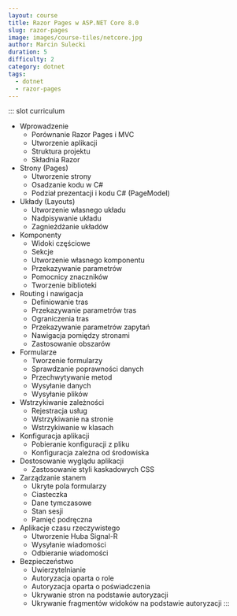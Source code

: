 ```yaml
---
layout: course
title: Razor Pages w ASP.NET Core 8.0
slug: razor-pages
image: images/course-tiles/netcore.jpg
author: Marcin Sulecki
duration: 5
difficulty: 2
category: dotnet
tags:
  - dotnet
  - razor-pages
---
```


::: slot curriculum
* Wprowadzenie
	* Porównanie Razor Pages i MVC
	* Utworzenie aplikacji
	* Struktura projektu
	* Składnia Razor
* Strony (Pages)
	* Utworzenie strony
	* Osadzanie kodu w C#
	* Podział prezentacji i kodu C# (PageModel)
* Układy (Layouts)
	* Utworzenie własnego układu
	* Nadpisywanie układu
	* Zagnieżdżanie układów	
* Komponenty 
	* Widoki częściowe
	* Sekcje
	* Utworzenie własnego komponentu
	* Przekazywanie parametrów
	* Pomocnicy znaczników
	* Tworzenie biblioteki 
* Routing i nawigacja
	* Definiowanie tras
	* Przekazywanie parametrów tras
	* Ograniczenia tras
	* Przekazywanie parametrów zapytań
	* Nawigacja pomiędzy stronami
	* Zastosowanie obszarów
* Formularze
	* Tworzenie formularzy
	* Sprawdzanie poprawności danych
	* Przechwytywanie metod
	* Wysyłanie danych
	* Wysyłanie plików
* Wstrzykiwanie zależności
	* Rejestracja usług
	* Wstrzykiwanie na stronie 
	* Wstrzykiwanie w klasach
* Konfiguracja aplikacji
	* Pobieranie konfiguracji z pliku
	* Konfiguracja zależna od środowiska
* Dostosowanie wyglądu aplikacji
	* Zastosowanie styli kaskadowych CSS
* Zarządzanie stanem
	* Ukryte pola formularzy
	* Ciasteczka
	* Dane tymczasowe
	* Stan sesji
	* Pamięć podręczna
* Aplikacje czasu rzeczywistego
	* Utworzenie Huba Signal-R
	* Wysyłanie wiadomości
	* Odbieranie wiadomości
* Bezpieczeństwo
	* Uwierzytelnianie
	* Autoryzacja oparta o role
 	* Autoryzacja oparta o poświadczenia
 	* Ukrywanie stron na podstawie autoryzacji
 	* Ukrywanie fragmentów widoków na podstawie autoryzacji
:::